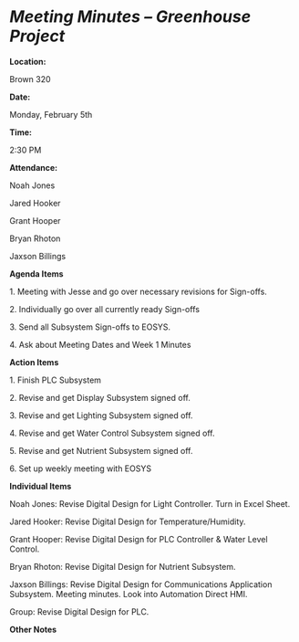 <a name="br1"></a> 

# *Meeting Minutes – Greenhouse Project*<a name="br1"></a> 

**Location:**

Brown 320

**Date:**

Monday, February 5th

**Time:**

2:30 PM

**Attendance:**

Noah Jones

Jared Hooker

Grant Hooper

Bryan Rhoton

Jaxson Billings

**Agenda Items**

1\. Meeting with Jesse and go over necessary revisions for Sign-offs.

2\. Individually go over all currently ready Sign-offs

3\. Send all Subsystem Sign-offs to EOSYS.

4\. Ask about Meeting Dates and Week 1 Minutes

**Action Items**

1\. Finish PLC Subsystem

2\. Revise and get Display Subsystem signed off.

3\. Revise and get Lighting Subsystem signed off.

4\. Revise and get Water Control Subsystem signed off.

5\. Revise and get Nutrient Subsystem signed off.

6\. Set up weekly meeting with EOSYS

**Individual Items**

Noah Jones: Revise Digital Design for Light Controller. Turn in Excel Sheet.

Jared Hooker: Revise Digital Design for Temperature/Humidity.

Grant Hooper: Revise Digital Design for PLC Controller & Water Level Control.

Bryan Rhoton: Revise Digital Design for Nutrient Subsystem.

Jaxson Billings: Revise Digital Design for Communications Application Subsystem. Meeting minutes. Look into Automation Direct HMI.

Group: Revise Digital Design for PLC.

**Other Notes**